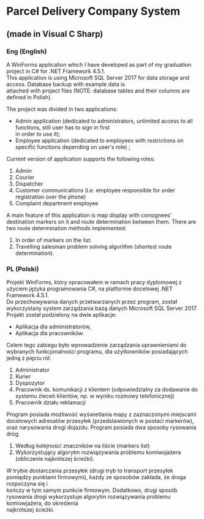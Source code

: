 # Parcel Delivery Company System 
## (made in Visual C Sharp)


### Eng (English)

A WinForms application which I have developed as part of my graduation project in C# for .NET Framework 4.5.1. <br>
This application is using Microsoft SQL Server 2017 for data storage and access. Database backup with example data is <br>
attached with project files (NOTE: database tables and their columns are defined in Polish).

The project was divided in two applications:
- Admin application (dedicated to administrators, unlimited access to all functions, still user has to sign in first <br>
  in order to use it);
- Employee application (dedicated to employees with restrictions on specific functions depending on user's role) ;

Current version of application supports the following roles:
1. Admin
2. Courier
3. Dispatcher
4. Customer communications (i.e. employee responsible for order registration over the phone)
5. Complaint department employee

A main feature of this application is map display with consignees' destination markers on it and route determination between them.
There are two route determination methods implemented:
1. In order of markers on the list.
2. Travelling salesman problem solving algorithm (shortest route determination).

### PL (Polski)

Projekt WinForms, który opracowałem w ramach pracy dyplomowej z użyciem języka programowania C#, na platformie docelowej .NET Framework 4.5.1. <br>
Do przechowywania danych przetwarzanych przez program, został wykorzystany system zarządzania bazą danych Microsoft SQL Server 2017. <br>
Projekt został podzielony na dwie aplikacje:
- Aplikacja dla administratorów,
- Aplikacja dla pracowników.

Celem tego zabiegu było wprowadzenie zarządzania uprawnieniami do wybranych funkcjonalności programu, dla użytkowników posiadających jedną z pięciu ról:
1. Administrator
2. Kurier
3. Dyspozytor
4. Pracownik ds. komunikacji z klientem (odpowiedzialny za dodawanie do systemu zleceń klientów, np. w wyniku rozmowy telefonicznej)
5. Pracownik działu reklamacji

Program posiada możliwość wyświetlania mapy z zaznaczonymi miejscami docelowych adresatów przesyłek (przedstawionych w postaci markerów), <br>
oraz narysowania drogi dojazdu. Program posiada dwa sposoby rysowania dróg:
1. Według kolejności znaczników na liście (markers list)
2. Wykorzystujący algorytm rozwiązywania problemu komiwojażera (obliczenie najkrótszej ścieżki).

W trybie dostarczania przesyłek (drugi tryb to transport przesyłek pomiędzy punktami firmowymi), każdy ze sposobów zakłada, że droga rozpoczyna się i <br>
kończy w tym samym punkcie firmowym. Dodatkowo, drugi sposób rysowania drogi wykorzystuje algorytm rozwiązywania problemu komiowjażera, do określenia <br>
najkrótszej ścieżki.
